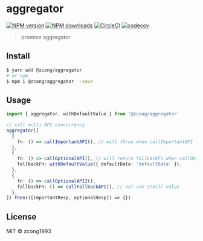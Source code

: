 # aggregator

[![NPM version](https://img.shields.io/npm/v/@zcong/aggregator.svg?style=flat)](https://npmjs.com/package/@zcong/aggregator) [![NPM downloads](https://img.shields.io/npm/dm/@zcong/aggregator.svg?style=flat)](https://npmjs.com/package/@zcong/aggregator) [![CircleCI](https://circleci.com/gh/zcong1993/aggregator/tree/master.svg?style=shield)](https://circleci.com/gh/zcong1993/aggregator/tree/master) [![codecov](https://codecov.io/gh/zcong1993/aggregator/branch/master/graph/badge.svg)](https://codecov.io/gh/zcong1993/aggregator)

> promise aggregator

## Install

```bash
$ yarn add @zcong/aggregator
# or npm
$ npm i @zcong/aggregator --save
```

## Usage

```ts
import { aggregator, withDefaultValue } from '@zcong/aggregator'

// call multi API concurrency
aggregator([
  {
    fn: () => callImportantAPI(), // will throw when callImportantAPI fail
  },
  {
    fn: () => callOptionalAPI(), // will return fallbackFn when callOptionalAPI fail
    fallbackFn: withDefaultValue({ defaultData: 'defaultData' }),
  },
  {
    fn: () => callOptionalAPI2(),
    fallbackFn: () => callFallbackAPI(), // not use static value
  },
]).then(([importantResp, optionalResp]) => {})
```

## License

MIT &copy; zcong1993
